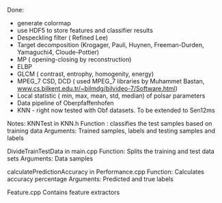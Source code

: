 Done:
* generate colormap
* use HDF5 to store features and classifier results
* Despeckling filter ( Refined Lee)
* Target decomposition (Krogager, Pauli, Huynen, Freeman-Durden, Yamaguchi4, Cloude-Pottier)
* MP ( opening-closing by reconstruction)
* ELBP
* GLCM ( contrast, entrophy, homogenity, energy)
* MPEG_7 CSD, DCD ( used MPEG_7 libraries by Muhammet Bastan, www.cs.bilkent.edu.tr/~bilmdg/bilvideo-7/Software.html)
* Local statistic ( min, max, mean, std, median) of polsar parameters
* Data pipeline of Oberpfaffenhofen
* KNN - right now tested with Obf datasets. To be extended to Sen12ms


Notes:
KNNTest in KNN.h Function : classifies the test samples based on training data Arguments: Trained samples, labels and testing samples and labels

DivideTrainTestData in main.cpp Function: Splits the training and test data sets Arguments: Data samples

calculatePredictionAccuracy in Performance.cpp Function: Calculates accuracy percentage Arguments: Predicted and true labels

Feature.cpp Contains feature extractors
